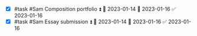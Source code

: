 - [x] #task #Sam Composition portfolio ⏫ 🛫 2023-01-14 📅 2023-01-16 ✅ 2023-01-16
- [x] #task #Sam Essay submission ⏫ 🛫 2023-01-14 📅 2023-01-16 ✅ 2023-01-16